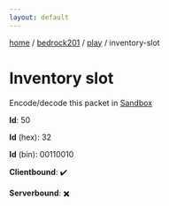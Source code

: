 ```yaml
---
layout: default
---
```


[home](/)  /  [bedrock201](/protocol/bedrock201)  /  [play](/protocol/bedrock201/play)  /  inventory-slot

# Inventory slot

Encode/decode this packet in [Sandbox](../../../sandbox/bedrock201#play.inventory_slot)

**Id**: 50

**Id** (hex): 32

**Id** (bin): 00110010

**Clientbound**: ✔️

**Serverbound**: ✖️
